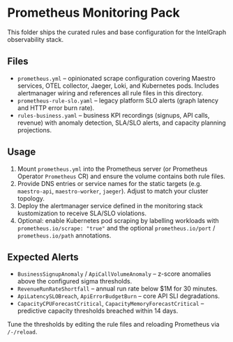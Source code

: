 # Prometheus Monitoring Pack

This folder ships the curated rules and base configuration for the IntelGraph observability stack.

## Files

- `prometheus.yml` – opinionated scrape configuration covering Maestro services, OTEL collector, Jaeger, Loki, and Kubernetes pods. Includes alertmanager wiring and references all rule files in this directory.
- `prometheus-rule-slo.yaml` – legacy platform SLO alerts (graph latency and HTTP error burn rate).
- `rules-business.yaml` – business KPI recordings (signups, API calls, revenue) with anomaly detection, SLA/SLO alerts, and capacity planning projections.

## Usage

1. Mount `prometheus.yml` into the Prometheus server (or Prometheus Operator `Prometheus` CR) and ensure the volume contains both rule files.
2. Provide DNS entries or service names for the static targets (e.g. `maestro-api`, `maestro-worker`, `jaeger`). Adjust to match your cluster topology.
3. Deploy the alertmanager service defined in the monitoring stack kustomization to receive SLA/SLO violations.
4. Optional: enable Kubernetes pod scraping by labelling workloads with `prometheus.io/scrape: "true"` and the optional `prometheus.io/port` / `prometheus.io/path` annotations.

## Expected Alerts

- `BusinessSignupAnomaly` / `ApiCallVolumeAnomaly` – z-score anomalies above the configured sigma thresholds.
- `RevenueRunRateShortfall` – annual run rate below $1M for 30 minutes.
- `ApiLatencySLOBreach`, `ApiErrorBudgetBurn` – core API SLI degradations.
- `CapacityCPUForecastCritical`, `CapacityMemoryForecastCritical` – predictive capacity thresholds breached within 14 days.

Tune the thresholds by editing the rule files and reloading Prometheus via `/-/reload`.

